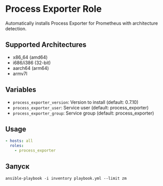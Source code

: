# Process Exporter Role

Automatically installs Process Exporter for Prometheus with architecture detection.

## Supported Architectures
- x86_64 (amd64)
- i686/i386 (32-bit)
- aarch64 (arm64)
- armv7l

## Variables
- `process_exporter_version`: Version to install (default: 0.7.10)
- `process_exporter_user`: Service user (default: process_exporter)
- `process_exporter_group`: Service group (default: process_exporter)

## Usage
```yaml
- hosts: all
  roles:
    - process_exporter
```
## Запуск 

```
ansible-playbook -i inventory playbook.yml --limit zm
```
